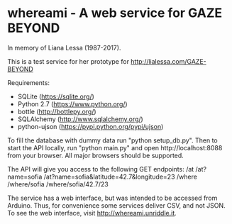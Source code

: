 # whereami - A web service for GAZE BEYOND

In memory of Liana Lessa (1987-2017).

This is a test service for her prototype for http://lialessa.com/GAZE-BEYOND

Requirements:
- SQLite (https://sqlite.org/)
- Python 2.7 (https://www.python.org/)
- bottle (http://bottlepy.org/)
- SQLAlchemy (http://www.sqlalchemy.org/)
- python-ujson (https://pypi.python.org/pypi/ujson)

To fill the database with dummy data run "python setup_db.py". Then to start the API locally, run "python main.py" and open http://localhost:8088 from your browser. All major browsers should be supported.

The API will give you access to the following GET endpoints:
/at
/at?name=sofia
/at?name=sofia&latitude=42.7&longitude=23
/where
/where/sofia
/where/sofia/42.7/23

The service has a web interface, but was intended to be accessed from Arduino. Thus, for convenience some services deliver CSV, and not JSON. To see the web interface, visit http://whereami.unriddle.it.
